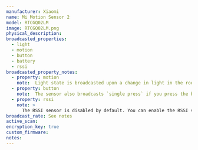 ```yaml
---
manufacturer: Xiaomi
name: Mi Motion Sensor 2
model: RTCGQ02LM
image: RTCGQ02LM.png
physical_description:
broadcasted_properties:
  - light
  - motion
  - button
  - battery
  - rssi
broadcasted_property_notes:
  - property: motion
    note:  Light state is broadcasted upon a change in light in the room and is also broadcasted at the same time as motion is detected. The sensor does not broadcast `motion clear` advertisements. It is therefore required to use the [reset_timer](configuration_params#reset_timer) option with a value that is not 0).
  - property: button
    note:  The sensor also broadcasts `single press` if you press the button. After each button press, the sensor state shortly shows `single press` and will return to `no press` after 1 second. The sensor has an attribute which shows the `last button press`. You can use the state change event to trigger an automation in Home Assistant. Battery is broadcasted once every few hours.
  - property: rssi
    note: >
      The RSSI sensor is disabled by default. You can enable the RSSI sensor by going to `configuration`, `integrations`, select `devices` on the BLE monitor integration tile and select your device. Click on the `+1 disabled entity` to show the disabled sensor and select the disabled entity. Finally, click on `Enable entity` to enable it. 
broadcast_rate: See notes
active_scan:
encryption_key: true
custom_firmware:
notes:
---
```

